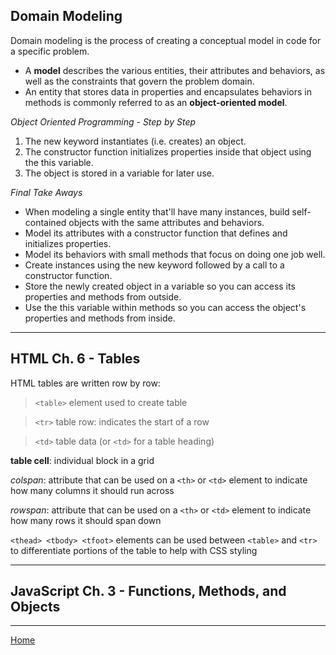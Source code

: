 ## Domain Modeling

Domain modeling is the process of creating a conceptual model in code for a specific problem.

 - A **model** describes the various entities, their attributes and behaviors, as well as the constraints that govern the problem domain. 
- An entity that stores data in properties and encapsulates behaviors in methods is commonly referred to as an **object-oriented model**.

*Object Oriented Programming - Step by Step*
1. The new keyword instantiates (i.e. creates) an object.
1. The constructor function initializes properties inside that object using the this variable.
1. The object is stored in a variable for later use.

*Final Take Aways*
- When modeling a single entity that'll have many instances, build self-contained objects with the same attributes and behaviors.
- Model its attributes with a constructor function that defines and initializes properties.
- Model its behaviors with small methods that focus on doing one job well.
- Create instances using the new keyword followed by a call to a constructor function.
- Store the newly created object in a variable so you can access its properties and methods from outside.
- Use the this variable within methods so you can access the object's properties and methods from inside.

---

## HTML Ch. 6 - Tables

HTML tables are written row by row:
> `<table>` element used to create table

> `<tr>` table row: indicates the start of a row

> `<td>` table data  (or `<td>` for a table heading)

**table cell**: individual block in a grid

*colspan*: attribute that can be used on a `<th>` or `<td>` element to indicate how many columns it should run across

*rowspan*: attribute that can be used on a `<th>` or `<td>` element to indicate how many rows it should span down

`<thead> <tbody> <tfoot>` elements can be used between `<table>` and `<tr>` to differentiate portions of the table to help with CSS styling


---

## JavaScript Ch. 3 - Functions, Methods, and Objects

---
[Home](https://jchinzi.github.io/reading-notes/)